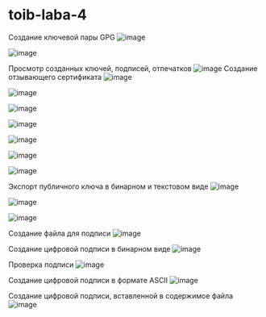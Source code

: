 # toib-laba-4
Создание ключевой пары GPG
![image](https://github.com/Kaptimo/toib-laba-4/assets/99980569/2c40941e-8ca7-4a99-bf00-9d55e9c0ee7e)



![image](https://github.com/Kaptimo/toib-laba-4/assets/99980569/5ffefc62-01cb-4c3e-8b00-86ee4236e22f)

Просмотр созданных ключей, подписей, отпечатков
![image](https://github.com/Kaptimo/toib-laba-4/assets/99980569/d48908c7-d642-4d7f-8a25-254389441642)
 Создание отзывающего сертификата
![image](https://github.com/Kaptimo/toib-laba-4/assets/99980569/c6c2ec62-6de1-4f86-8a28-545f4766a9cb)

![image](https://github.com/Kaptimo/toib-laba-4/assets/99980569/cb7446a2-2018-4c1f-9be6-285b8ca760a6)


![image](https://github.com/Kaptimo/toib-laba-4/assets/99980569/059afb17-7f74-46fe-9551-803b59838a9c)


![image](https://github.com/Kaptimo/toib-laba-4/assets/99980569/6e9b4e9f-1756-469f-ba34-b2a4bd8db94a)


![image](https://github.com/Kaptimo/toib-laba-4/assets/99980569/af7e26dd-7733-4127-9124-f35237d86c68)


![image](https://github.com/Kaptimo/toib-laba-4/assets/99980569/7314bcaa-0023-44ab-994f-0dc86906f2a0)


![image](https://github.com/Kaptimo/toib-laba-4/assets/99980569/63fd2398-409b-4235-8277-887f0096e25a)


Экспорт публичного ключа в бинарном и текстовом виде
![image](https://github.com/Kaptimo/toib-laba-4/assets/99980569/8755811b-c186-4071-af05-20ea6eaa6ff4)


![image](https://github.com/Kaptimo/toib-laba-4/assets/99980569/79630f5d-4676-428c-97e9-9782b2ee1454)

![image](https://github.com/Kaptimo/toib-laba-4/assets/99980569/7b1f677f-ca1f-4664-b97c-ad423f79a67c)

Создание файла для подписи
![image](https://github.com/Kaptimo/toib-laba-4/assets/99980569/bb2e37fe-5221-4b07-ac67-5fff59b47a5a)

Создание цифровой подписи в бинарном виде
![image](https://github.com/Kaptimo/toib-laba-4/assets/99980569/c5101387-af4d-4ff0-8885-cdaaaf4adfc1)

Проверка подписи
![image](https://github.com/Kaptimo/toib-laba-4/assets/99980569/fd579c27-2c49-49f4-97b7-157094edccc5)

 Создание цифровой подписи в формате ASCII
 ![image](https://github.com/Kaptimo/toib-laba-4/assets/99980569/35f7b66a-81af-4971-9b29-9880d4509c21)

Создание цифровой подписи, вставленной в содержимое файла
![image](https://github.com/Kaptimo/toib-laba-4/assets/99980569/757947b5-212f-4811-afe3-5adb67fc666a)



